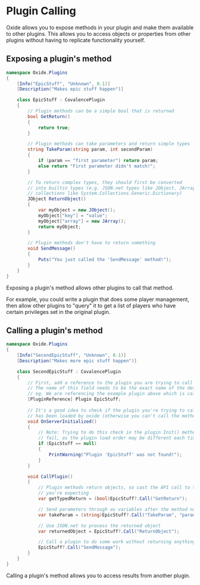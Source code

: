# Plugin Calling

Oxide allows you to expose methods in your plugin and make them available to other plugins. This allows you to access objects or properties from other plugins without having to replicate functionality yourself.

## Exposing a plugin's method

``` csharp
namespace Oxide.Plugins
{
    [Info("EpicStuff", "Unknown", 0.1)]
    [Description("Makes epic stuff happen")]

    class EpicStuff : CovalencePlugin
    {
        // Plugin methods can be a simple bool that is returned
        bool GetReturn()
        {
            return true;
        }

        // Plugin methods can take parameters and return simple types
        string TakeParam(string param, int secondParam)
        {
            if (param == "first parameter") return param;
            else return "First parameter didn't match!";
        }

        // To return complex types, they should first be converted
        // into builtin types (e.g. JSON.net types like JObject, JArray, etc. or builtin
        // collections like System.Collections.Generic.Dictionary)
        JObject ReturnObject()
        {
            var myObject = new JObject();
            myObject["key"] = "value";
            myObject["array"] = new JArray();
            return myObject;
        }

        // Plugin methods don't have to return something
        void SendMessage()
        {
            Puts("You just called the 'SendMessage' method!");
        }
    }
}
```

Exposing a plugin's method allows other plugins to call that method.

For example, you could write a plugin that does some player management, then allow other plugins to "query" it to get a list of players who have certain privileges set in the original plugin.

## Calling a plugin's method

``` csharp
namespace Oxide.Plugins
{
    [Info("SecondEpicStuff", "Unknown", 0.1)]
    [Description("Makes more epic stuff happen")]

    class SecondEpicStuff : CovalencePlugin
    {
        // First, add a reference to the plugin you are trying to call
        // The name of this field needs to be the exact name of the desired plugin
        // eg. We are referencing the example plugin above which is called 'EpicStuff'
        [PluginReference] Plugin EpicStuff;
        
        // It's a good idea to check if the plugin you're trying to call
        // has been loaded by oxide (otherwise you can't call the method)
        void OnServerInitialized()
        {
            // Note: Trying to do this check in the plugin Init() method may
            // fail, as the plugin load order may be different each time
            if (EpicStuff == null)
            {
                PrintWarning("Plugin 'EpicStuff' was not found!");
            }
        }

        void CallPlugin()
        {
            // Plugin methods return objects, so cast the API call to the type
            // you're expecting
            var getTypedReturn = (bool)EpicStuff?.Call("GetReturn");

            // Send parameters through as variables after the method name
            var takeParam = (string)EpicStuff?.Call("TakeParam", "param1", 1024);

            // Use JSON.net to process the returned object
            var returnedObject = EpicStuff?.Call("ReturnObject");

            // Call a plugin to do some work without returning anything
            EpicStuff?.Call("SendMessage");
        }
    }
}
```

Calling a plugin's method allows you to access results from another plugin.
